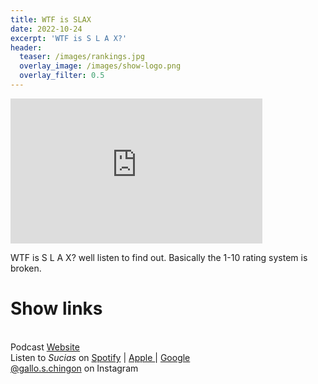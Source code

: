 ```yaml
---
title: WTF is SLAX
date: 2022-10-24
excerpt: 'WTF is S L A X?'
header:
  teaser: /images/rankings.jpg
  overlay_image: /images/show-logo.png
  overlay_filter: 0.5
---
```


<iframe src='https://open.spotify.com/embed/episode/6KSJJ4oyEcNQ5iFpZOKMGj' width='80%' height='232' frameborder='0' allowtransparency='true' allow='encrypted-media'></iframe>

WTF is S L A X? well listen to find out. Basically the 1-10 rating system is broken. 

# Show links

<br> Podcast [Website](https://sucias.xyz)  <a href='https://sucias.xyz'><i class='fas fa-link'></i></a>
<br> Listen to *Sucias* on [Spotify](https://open.spotify.com/show/3XjoipCU3QzeIaQAAQpBdW)  <a href='https://open.spotify.com/show/3XjoipCU3QzeIaQAAQpBdW'><i class='fab fa-spotify'></i></a> | [Apple ](https://podcasts.apple.com/us/podcast/sucias/id1548173787)<i class='fas fa-podcast'></i> | [Google ](https://podcasts.google.com/feed/aHR0cHM6Ly9hbmNob3IuZm0vcy80MjI0YzYzYy9wb2RjYXN0L3Jzcw)  <a href='https://podcasts.google.com/feed/aHR0cHM6Ly9hbmNob3IuZm0vcy80MjI0YzYzYy9wb2RjYXN0L3Jzcw'><i class='fab fa-google-play'></i></a>
<br> [@gallo.s.chingon](https://instagram.com/gallo.s.chingon) on Instagram  <a href='https://www.instagram.com/gallo.s.chingon'><i class='fa-brands fa-instagram-square'></i></a>
